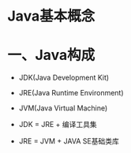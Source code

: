 # Java基本概念

# 一、Java构成

* JDK(Java Development Kit)
* JRE(Java Runtime Environment)
* JVM(Java Virtual Machine)

* JDK = JRE + 编译工具集
* JRE = JVM + JAVA SE基础类库
